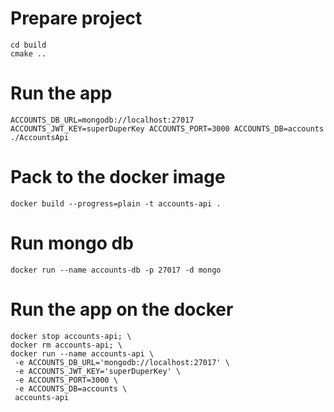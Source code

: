# Prepare project

```
cd build
cmake ..
```

# Run the app

```
ACCOUNTS_DB_URL=mongodb://localhost:27017 ACCOUNTS_JWT_KEY=superDuperKey ACCOUNTS_PORT=3000 ACCOUNTS_DB=accounts ./AccountsApi
```

# Pack to the docker image

```
docker build --progress=plain -t accounts-api .
```

# Run mongo db

```
docker run --name accounts-db -p 27017 -d mongo
```

# Run the app on the docker

```
docker stop accounts-api; \
docker rm accounts-api; \
docker run --name accounts-api \
 -e ACCOUNTS_DB_URL='mongodb://localhost:27017' \
 -e ACCOUNTS_JWT_KEY='superDuperKey' \
 -e ACCOUNTS_PORT=3000 \
 -e ACCOUNTS_DB=accounts \
 accounts-api
```
